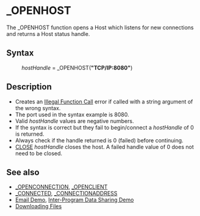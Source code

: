 <style>pre.codeide, pre.outputfixed, .outputcrt0 { background-color: #000 !important; color: #FFF !important; }</style><!DOCTYPE html>
<html class="client-nojs" dir="ltr" lang="en">
<head>
<title>_OPENHOST - QB64 Phoenix Edition Wiki</title>
</head>
<body class="mediawiki ltr sitedir-ltr mw-hide-empty-elt ns-0 ns-subject page-OPENHOST rootpage-OPENHOST skin-vector action-view skin-vector-legacy vector-feature-language-in-header-enabled vector-feature-language-in-main-page-header-disabled vector-feature-language-alert-in-sidebar-disabled vector-feature-sticky-header-disabled vector-feature-sticky-header-edit-disabled vector-feature-table-of-contents-disabled vector-feature-visual-enhancement-next-disabled">
<div class="mw-body" id="content" role="main">
<a id="top"></a>
<h1 class="firstHeading mw-first-heading" id="firstHeading">_OPENHOST</h1>
<div class="vector-body" id="bodyContent">
<div class="mw-body-content mw-content-ltr" dir="ltr" id="mw-content-text" lang="en"><div class="mw-parser-output"><p>The <a class="mw-selflink selflink">_OPENHOST</a> function opens a Host which listens for new connections and returns a Host status handle.
</p>
<h2><span class="mw-headline" id="Syntax">Syntax</span></h2>
<dl><dd><i>hostHandle</i> = <a class="mw-selflink selflink">_OPENHOST</a>(<b>"TCP/IP:8080"</b>)</dd></dl>
<p>
</p>
<h2><span class="mw-headline" id="Description">Description</span></h2>
<ul><li>Creates an <a href="ERROR_Codes" title="ERROR Codes">Illegal Function Call</a> error if called with a string argument of the wrong syntax.</li>
<li>The port used in the syntax example is 8080.</li>
<li>Valid <i>hostHandle</i> values are negative numbers.</li>
<li>If the syntax is correct but they fail to begin/connect a <i>hostHandle</i> of 0 is returned.</li>
<li>Always check if the handle returned is 0 (failed) before continuing.</li>
<li><a href="CLOSE" title="CLOSE">CLOSE</a> <i>hostHandle</i> closes the host. A failed handle value of 0 does not need to be closed.</li></ul>
<p>
</p>
<h2><span class="mw-headline" id="See_also">See also</span></h2>
<ul><li><a href="OPENCONNECTION" title="OPENCONNECTION">_OPENCONNECTION</a>, <a href="OPENCLIENT" title="OPENCLIENT">_OPENCLIENT</a></li>
<li><a href="CONNECTED" title="CONNECTED">_CONNECTED</a>, <a href="CONNECTIONADDRESS" title="CONNECTIONADDRESS">_CONNECTIONADDRESS</a></li>
<li><a href="Email_Demo" title="Email Demo">Email Demo</a>, <a href="Inter-Program_Data_Sharing_Demo" title="Inter-Program Data Sharing Demo">Inter-Program Data Sharing Demo</a></li>
<li><a href="Downloading_Files" title="Downloading Files">Downloading Files</a></li></ul>
<p>
</p>
<!-- 
NewPP limit report
Cached time: 20240714211452
Cache expiry: 86400
Reduced expiry: false
Complications: [show‐toc]
CPU time usage: 0.016 seconds
Real time usage: 0.021 seconds
Preprocessor visited node count: 29/1000000
Post‐expand include size: 601/2097152 bytes
Template argument size: 40/2097152 bytes
Highest expansion depth: 3/100
Expensive parser function count: 0/100
Unstrip recursion depth: 0/20
Unstrip post‐expand size: 0/5000000 bytes
-->
<!--
Transclusion expansion time report (%,ms,calls,template)
100.00%   10.060      1 -total
 21.56%    2.169      1 Template:PageSyntax
 19.23%    1.935      4 Template:Parameter
 17.97%    1.808      1 Template:PageNavigation
 17.85%    1.796      1 Template:PageSeeAlso
 17.80%    1.791      1 Template:PageDescription
-->
<!-- Saved in parser cache with key qb64pnix_mw19894-mwmb_:pcache:idhash:207-0!canonical and timestamp 20240714211452 and revision id 7350.
 -->
</div>
</div>
</div>
</div>
</body>
</html>